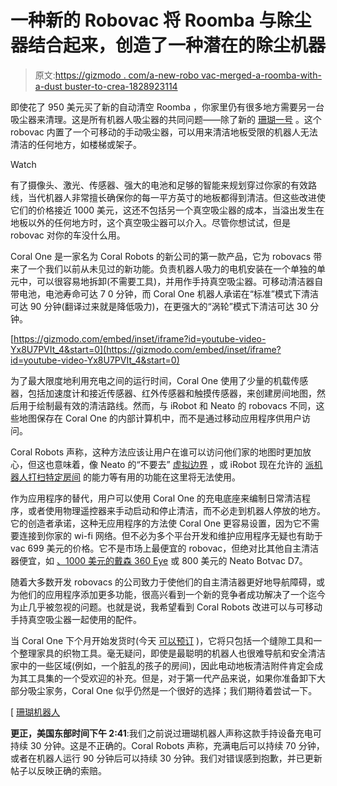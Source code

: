 # 一种新的 Robovac 将 Roomba 与除尘器结合起来，创造了一种潜在的除尘机器

> 原文:[https://gizmodo . com/a-new-robo vac-merged-a-roomba-with-a-dust buster-to-crea-1828923114](https://gizmodo.com/a-new-robovac-merged-a-roomba-with-a-dustbuster-to-crea-1828923114)

即使花了 950 美元买了新的自动清空 Roomba ，你家里仍有很多地方需要另一台吸尘器来清理。这是所有机器人吸尘器的共同问题——除了新的 [珊瑚一号](https://www.coralrobots.com/) 。这个 robovac 内置了一个可移动的手动吸尘器，可以用来清洁地板受限的机器人无法清洁的任何地方，如楼梯或架子。

Watch

有了摄像头、激光、传感器、强大的电池和足够的智能来规划穿过你家的有效路线，当代机器人非常擅长确保你的每一平方英寸的地板都得到清洁。但这些改进使它们的价格接近 1000 美元，这还不包括另一个真空吸尘器的成本，当溢出发生在地板以外的任何地方时，这个真空吸尘器可以介入。尽管你想试试，但是 robovac 对你的车没什么用。

Coral One 是一家名为 Coral Robots 的新公司的第一款产品，它为 robovacs 带来了一个我们以前从未见过的新功能。负责机器人吸力的电机安装在一个单独的单元中，可以很容易地拆卸(不需要工具)，并用作手持真空吸尘器。可移动清洁器自带电池，电池寿命可达 7 0 分钟，而 Coral One 机器人承诺在“标准”模式下清洁可达 90 分钟(翻译过来就是降低吸力)，在更强大的“涡轮”模式下清洁可达 30 分钟。

 [https://gizmodo.com/embed/inset/iframe?id=youtube-video-Yx8U7PVIt_4&start=0](https://gizmodo.com/embed/inset/iframe?id=youtube-video-Yx8U7PVIt_4&start=0) 

为了最大限度地利用充电之间的运行时间，Coral One 使用了少量的机载传感器，包括加速度计和接近传感器、红外传感器和触摸传感器，来创建房间地图，然后用于绘制最有效的清洁路线。然而，与 iRobot 和 Neato 的 robovacs 不同，这些地图保存在 Coral One 的内部计算机中，而不是通过移动应用程序供用户访问。

Coral Robots 声称，这种方法应该让用户在谁可以访问他们家的地图时更加放心，但这也意味着，像 Neato 的“不要去” [虚拟边界](https://gizmodo.com/the-best-thing-to-ever-happen-to-robot-vacuums-is-this-1797948181#_ga=2.52105325.511978038.1536521438-778662195.1536521438) ，或 iRobot 现在允许的 [派机器人打扫特定房间](https://gizmodo.com/irobot-finally-makes-a-roomba-that-empties-itself-1828854463) 的能力等有用的功能在这里将无法使用。

作为应用程序的替代，用户可以使用 Coral One 的充电底座来编制日常清洁程序，或者使用物理遥控器来手动启动和停止清洁，而不必走到机器人停放的地方。它的创造者承诺，这种无应用程序的方法使 Coral One 更容易设置，因为它不需要连接到你家的 wi-fi 网络。但不必为多个平台开发和维护应用程序无疑也有助于 vac 699 美元的价格。它不是市场上最便宜的 robovac，但绝对比其他自主清洁器便宜，如 [、1000 美元的戴森 360 Eye](https://gizmodo.com/dyson-s-first-robovac-sucks-up-all-your-dirt-and-cash-1784141541#_ga=2.10229489.511978038.1536521438-778662195.1536521438) 或 800 美元的 Neato Botvac D7。

随着大多数开发 robovacs 的公司致力于使他们的自主清洁器更好地导航障碍，或为他们的应用程序添加更多功能，很高兴看到一个新的竞争者成功解决了一个迄今为止几乎被忽视的问题。也就是说，我希望看到 Coral Robots 改进可以与可移动手持真空吸尘器一起使用的配件。

当 Coral One 下个月开始发货时(今天 [可以预订](https://www.coralrobots.com/) )，它将只包括一个缝隙工具和一个整理家具的织物工具。毫无疑问，即使是最聪明的机器人也很难导航和安全清洁家中的一些区域(例如，一个脏乱的孩子的房间)，因此电动地板清洁附件肯定会成为其工具集的一个受欢迎的补充。但是，对于第一代产品来说，如果你准备卸下大部分吸尘家务，Coral One 似乎仍然是一个很好的选择；我们期待着尝试一下。

[ [珊瑚机器人](https://www.coralrobots.com/)

**更正，美国东部时间下午 2:41**:我们之前说过珊瑚机器人声称这款手持设备充电可持续 30 分钟。这是不正确的。Coral Robots 声称，充满电后可以持续 70 分钟，或者在机器人运行 90 分钟后可以持续 30 分钟。我们对错误感到抱歉，并已更新帖子以反映正确的索赔。